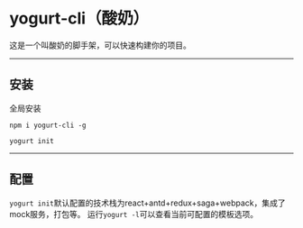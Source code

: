 <h1>yogurt-cli（酸奶）</h1>
这是一个叫酸奶的脚手架，可以快速构建你的项目。
<hr/>
<h2>安装</h2>

全局安装

<code>npm i yogurt-cli -g</code>

<code>yogurt init</code>
<hr/>
<h2>配置</h2>
<code>yogurt init</code>默认配置的技术栈为react+antd+redux+saga+webpack，集成了mock服务，打包等。
运行<code>yogurt -l</code>可以查看当前可配置的模板选项。
